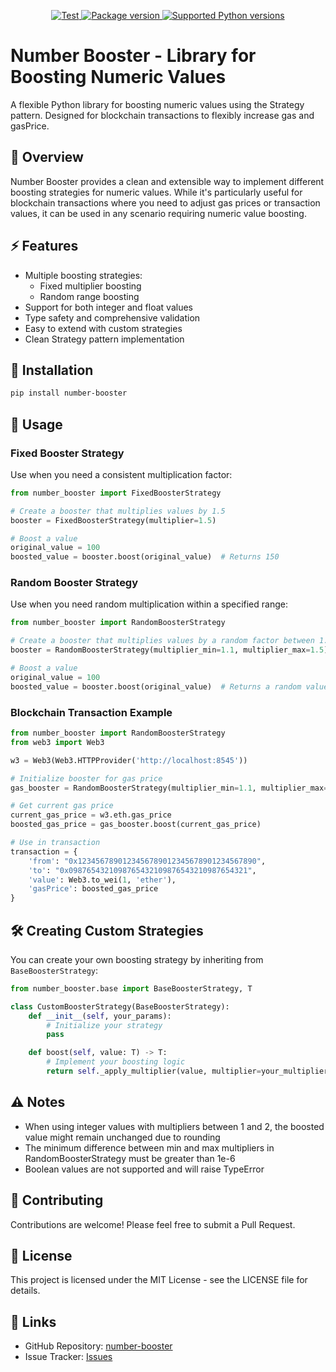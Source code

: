<p align="center">
<a href="https://github.com/Roman505050/number-booster/actions?query=workflow%3ATest+event%3Apush+branch%3Amaster" target="_blank">
    <img src="https://github.com/Roman505050/number-booster/actions/workflows/test.yml/badge.svg?event=push&branch=master" alt="Test">
</a>
<a href="https://pypi.org/project/number-booster" target="_blank">
    <img src="https://img.shields.io/pypi/v/number-booster?color=%2334D058&label=pypi%20package" alt="Package version">
</a>
<a href="https://pypi.org/project/number-booster" target="_blank">
    <img src="https://img.shields.io/pypi/pyversions/number-booster.svg?color=%2334D058" alt="Supported Python versions">
</a>
</p>

# Number Booster - Library for Boosting Numeric Values

A flexible Python library for boosting numeric values using the Strategy pattern. 
Designed for blockchain transactions to flexibly increase gas and gasPrice.

## 🎯 Overview

Number Booster provides a clean and extensible way to implement different boosting strategies for numeric values. 
While it's particularly useful for blockchain transactions where you need to adjust gas prices or transaction values, 
it can be used in any scenario requiring numeric value boosting.

## ⚡️ Features

- Multiple boosting strategies:
  - Fixed multiplier boosting
  - Random range boosting
- Support for both integer and float values
- Type safety and comprehensive validation
- Easy to extend with custom strategies
- Clean Strategy pattern implementation

## 🚀 Installation

```bash
pip install number-booster
```

## 📖 Usage

### Fixed Booster Strategy

Use when you need a consistent multiplication factor:

```python
from number_booster import FixedBoosterStrategy

# Create a booster that multiplies values by 1.5
booster = FixedBoosterStrategy(multiplier=1.5)

# Boost a value
original_value = 100
boosted_value = booster.boost(original_value)  # Returns 150
```

### Random Booster Strategy

Use when you need random multiplication within a specified range:

```python
from number_booster import RandomBoosterStrategy

# Create a booster that multiplies values by a random factor between 1.1 and 1.5
booster = RandomBoosterStrategy(multiplier_min=1.1, multiplier_max=1.5)

# Boost a value
original_value = 100
boosted_value = booster.boost(original_value)  # Returns a random value between 110 and 150
```

### Blockchain Transaction Example

```python
from number_booster import RandomBoosterStrategy
from web3 import Web3

w3 = Web3(Web3.HTTPProvider('http://localhost:8545'))

# Initialize booster for gas price
gas_booster = RandomBoosterStrategy(multiplier_min=1.1, multiplier_max=1.3)

# Get current gas price
current_gas_price = w3.eth.gas_price
boosted_gas_price = gas_booster.boost(current_gas_price)

# Use in transaction
transaction = {
    'from': "0x1234567890123456789012345678901234567890",
    'to': "0x0987654321098765432109876543210987654321",
    'value': Web3.to_wei(1, 'ether'),
    'gasPrice': boosted_gas_price
}
```

## 🛠 Creating Custom Strategies

You can create your own boosting strategy by inheriting from `BaseBoosterStrategy`:

```python
from number_booster.base import BaseBoosterStrategy, T

class CustomBoosterStrategy(BaseBoosterStrategy):
    def __init__(self, your_params):
        # Initialize your strategy
        pass

    def boost(self, value: T) -> T:
        # Implement your boosting logic
        return self._apply_multiplier(value, multiplier=your_multiplier)
```

## ⚠️ Notes

- When using integer values with multipliers between 1 and 2, the boosted value might remain unchanged due to rounding
- The minimum difference between min and max multipliers in RandomBoosterStrategy must be greater than 1e-6
- Boolean values are not supported and will raise TypeError

## 🤝 Contributing

Contributions are welcome! Please feel free to submit a Pull Request.

## 📄 License

This project is licensed under the MIT License - see the LICENSE file for details.

## 🔗 Links

- GitHub Repository: [number-booster](https://github.com/Roman505050/number-booster)  
- Issue Tracker: [Issues](https://github.com/Roman505050/number-booster/issues)  